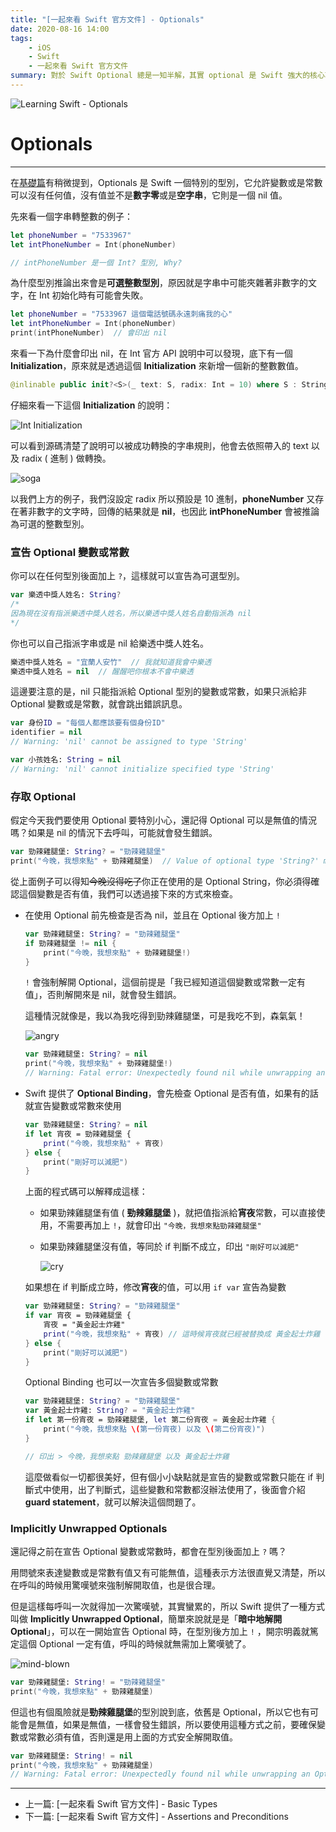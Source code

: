 ```yaml
---
title: "[一起來看 Swift 官方文件] - Optionals"
date: 2020-08-16 14:00
tags:
    - iOS
    - Swift
    - 一起來看 Swift 官方文件
summary: 對於 Swift Optional 總是一知半解，其實 optional 是 Swift 強大的核心功能之一
---
```


![Learning Swift - Optionals](@assets/20200816/banner2.jpg)

# Optionals

---

在[基礎篇](https://andrewwuu.com/tw/2020/08/10/the-basics/)有稍微提到，Optionals 是 Swift 一個特別的型別，它允許變數或是常數可以沒有任何值，沒有值並不是**數字零**或是**空字串**，它則是一個 nil 值。

先來看一個字串轉整數的例子：

```swift
let phoneNumber = "7533967"
let intPhoneNumber = Int(phoneNumber)

// intPhoneNumber 是一個 Int? 型別, Why?
```

為什麼型別推論出來會是**可選整數型別**，原因就是字串中可能夾雜著非數字的文字，在 Int 初始化時有可能會失敗。

```swift
let phoneNumber = "7533967 這個電話號碼永遠刺痛我的心"
let intPhoneNumber = Int(phoneNumber)
print(intPhoneNumber)  // 會印出 nil
```

來看一下為什麼會印出 nil，在 Int 官方 API 說明中可以發現，底下有一個 **Initialization**，原來就是透過這個 **Initialization** 來新增一個新的整數數值。

```swift
@inlinable public init?<S>(_ text: S, radix: Int = 10) where S : StringProtocol
```

仔細來看一下這個 **Initialization** 的說明：

![Int Initialization](@assets/20200816/init.png "Swift Int initialization")

可以看到源碼清楚了說明可以被成功轉換的字串規則，他會去依照帶入的 text 以及 radix ( 進制 ) 做轉換。

![soga](@assets/20200816/soga.gif "soga")

以我們上方的例子，我們沒設定 radix 所以預設是 10 進制，**phoneNumber** 又存在著非數字的文字時，回傳的結果就是 **nil**，也因此 **intPhoneNumber** 會被推論為可選的整數型別。

### 宣告 Optional 變數或常數

你可以在任何型別後面加上 `?`，這樣就可以宣告為可選型別。

```swift
var 樂透中獎人姓名: String?
/* 
因為現在沒有指派樂透中獎人姓名，所以樂透中獎人姓名自動指派為 nil
*/
```

你也可以自己指派字串或是 nil 給樂透中獎人姓名。

```swift
樂透中獎人姓名 = "宜蘭人安竹"  // 我就知道我會中樂透
樂透中獎人姓名 = nil  // 醒醒吧你根本不會中樂透
```

這邊要注意的是，nil 只能指派給 Optional 型別的變數或常數，如果只派給非 Optional 變數或是常數，就會跳出錯誤訊息。

```swift
var 身份ID = "每個人都應該要有個身份ID"
identifier = nil
// Warning: 'nil' cannot be assigned to type 'String'

var 小孩姓名: String = nil
// Warning: 'nil' cannot initialize specified type 'String'
```

### 存取 Optional

假定今天我們要使用 Optional 要特別小心，還記得 Optional 可以是無值的情況嗎？如果是 nil 的情況下去呼叫，可能就會發生錯誤。

```swift
var 勁辣雞腿堡: String? = "勁辣雞腿堡"
print("今晚，我想來點" + 勁辣雞腿堡)  // Value of optional type 'String?' must be unwrapped to a value of type 'String'
```

從上面例子可以得知~~今晚沒得吃了~~你正在使用的是 Optional String，你必須得確認這個變數是否有值，我們可以透過接下來的方式來檢查。

- 在使用 Optional 前先檢查是否為 nil，並且在 Optional 後方加上 `!`

    ```swift
    var 勁辣雞腿堡: String? = "勁辣雞腿堡"
    if 勁辣雞腿堡 != nil {
    	print("今晚，我想來點" + 勁辣雞腿堡!)
    }
    ```

    `!` 會強制解開 Optional，這個前提是「我已經知道這個變數或常數一定有值」，否則解開來是 nil，就會發生錯誤。

    這種情況就像是，我以為我吃得到勁辣雞腿堡，可是我吃不到，森氣氣！

    ![angry](@assets/20200816/angry.gif)

    ```swift
    var 勁辣雞腿堡: String? = nil
    print("今晚，我想來點" + 勁辣雞腿堡!)
    // Warning: Fatal error: Unexpectedly found nil while unwrapping an Optional value
    ```

- Swift 提供了 **Optional Binding**，會先檢查 Optional 是否有值，如果有的話就宣告變數或常數來使用

    ```swift
    var 勁辣雞腿堡: String? = nil
    if let 宵夜 = 勁辣雞腿堡 {
    	print("今晚，我想來點" + 宵夜)
    } else {
    	print("剛好可以減肥")
    }
    ```

    上面的程式碼可以解釋成這樣：

    - 如果勁辣雞腿堡有值 ( **勁辣雞腿堡** )，就把值指派給**宵夜**常數，可以直接使用，不需要再加上 `!`，就會印出 `"今晚，我想來點勁辣雞腿堡"`
    - 如果勁辣雞腿堡沒有值，等同於 if 判斷不成立，印出 `"剛好可以減肥"`

        ![cry](@assets/20200816/cry.gif "Swift optional error")

    如果想在 if 判斷成立時，修改**宵夜**的值，可以用 `if var` 宣告為變數

    ```swift
    var 勁辣雞腿堡: String? = "勁辣雞腿堡"
    if var 宵夜 = 勁辣雞腿堡 {
    	宵夜 = "黃金起士炸雞"
    	print("今晚，我想來點" + 宵夜) // 這時候宵夜就已經被替換成 黃金起士炸雞
    } else {
    	print("剛好可以減肥")
    }
    ```

    Optional Binding 也可以一次宣告多個變數或常數

    ```swift
    var 勁辣雞腿堡: String? = "勁辣雞腿堡"
    var 黃金起士炸雞: String? = "黃金起士炸雞"
    if let 第一份宵夜 = 勁辣雞腿堡, let 第二份宵夜 = 黃金起士炸雞 {
    	print("今晚，我想來點 \(第一份宵夜) 以及 \(第二份宵夜)")
    }

    // 印出 > 今晚，我想來點 勁辣雞腿堡 以及 黃金起士炸雞
    ```

    這麼做看似一切都很美好，但有個小小缺點就是宣告的變數或常數只能在 if 判斷式中使用，出了判斷式，這些變數和常數都沒辦法使用了，後面會介紹 **guard statement**，就可以解決這個問題了。

### Implicitly Unwrapped Optionals

還記得之前在宣告 Optional 變數或常數時，都會在型別後面加上 `?` 嗎？

用問號來表達變數或是常數有值又有可能無值，這種表示方法很直覺又清楚，所以在呼叫的時候用驚嘆號來強制解開取值，也是很合理。

但是這樣每呼叫一次就得加一次驚嘆號，其實蠻累的，所以 Swift 提供了一種方式叫做 **Implicitly Unwrapped Optional**，簡單來說就是是「**暗中地解開 Optional**」，可以在一開始宣告 Optional 時，在型別後方加上 `!` ，開宗明義就篤定這個 Optional 一定有值，呼叫的時候就無需加上驚嘆號了。

![mind-blown](@assets/20200816/mind-blown.gif "mplicitly Unwrapped Optional")

```swift
var 勁辣雞腿堡: String! = "勁辣雞腿堡"
print("今晚，我想來點" + 勁辣雞腿堡)
```

但這也有個風險就是**勁辣雞腿堡**的型別說到底，依舊是 Optional，所以它也有可能會是無值，如果是無值，一樣會發生錯誤，所以要使用這種方式之前，要確保變數或常數必須有值，否則還是用上面的方式安全解開取值。

```swift
var 勁辣雞腿堡: String! = nil
print("今晚，我想來點" + 勁辣雞腿堡)
// Warning: Fatal error: Unexpectedly found nil while unwrapping an Optional value
```

---

- 上一篇: <router-link to="/tw/2020/08/16/basic-types/">[一起來看 Swift 官方文件] - Basic Types</router-link>
- 下一篇: <router-link to="/tw/2020/08/18/assertions-and-preconditions/">[一起來看 Swift 官方文件] - Assertions and Preconditions</router-link>